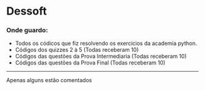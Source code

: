 # Dessoft
### Onde guardo:
- Todos os códicos que fiz resolvendo os exercícios da academia python.
- Códigos dos quizzes 2 à 5 (Todas receberam 10)
- Códigos das questões da Prova Intermediaria (Todas receberam 10)
- Códigos das questões da Prova Final (Todas receberam 10)
----
Apenas alguns estão comentados
